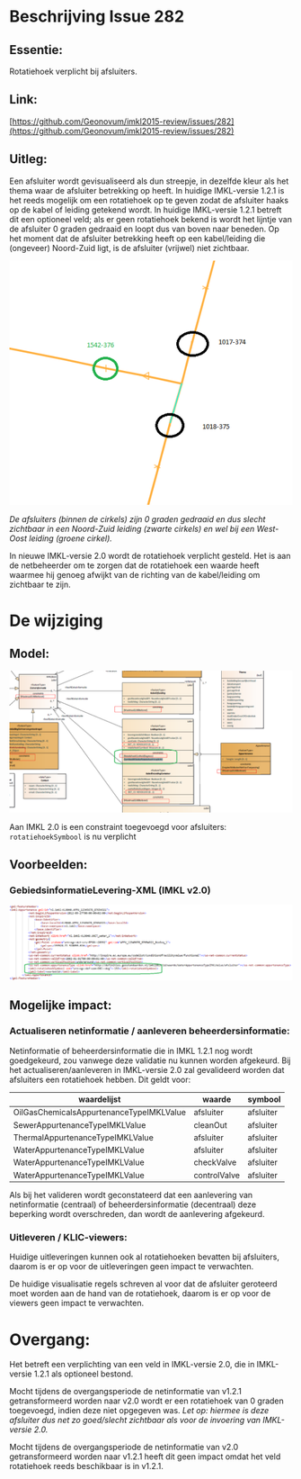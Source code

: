 # Beschrijving Issue 282
 
## Essentie:

Rotatiehoek verplicht bij afsluiters.

## Link:

[https://github.com/Geonovum/imkl2015-review/issues/282](https://github.com/Geonovum/imkl2015-review/issues/282)

## Uitleg:

Een afsluiter wordt gevisualiseerd als dun streepje, in dezelfde kleur als het thema waar de afsluiter betrekking op heeft. In huidige IMKL-versie 1.2.1 is het reeds mogelijk om een rotatiehoek op te geven zodat de afsluiter haaks op de kabel of leiding getekend wordt. In huidige IMKL-versie 1.2.1 betreft dit een optioneel veld; als er geen rotatiehoek bekend is wordt het lijntje van de afsluiter 0 graden gedraaid en loopt dus van boven naar beneden. Op het moment dat de afsluiter betrekking heeft op een kabel/leiding die (ongeveer) Noord-Zuid ligt, is de afsluiter (vrijwel) niet zichtbaar.

![282_issue.png](282_issue.png)

_De afsluiters (binnen de cirkels) zijn 0 graden gedraaid en dus slecht zichtbaar in een Noord-Zuid leiding (zwarte cirkels) en wel bij een West-Oost leiding (groene cirkel)._

In nieuwe IMKL-versie 2.0 wordt de rotatiehoek verplicht gesteld. Het is aan de netbeheerder om te zorgen dat de rotatiehoek een waarde heeft waarmee hij genoeg afwijkt van de richting van de kabel/leiding om zichtbaar te zijn.

# De wijziging

## Model:

![282_model.png](282_model.png) 

Aan IMKL 2.0 is een constraint toegevoegd voor afsluiters: `rotatiehoekSymbool` is nu verplicht

## Voorbeelden:

### GebiedsinformatieLevering-XML (IMKL v2.0)

![282_voorbeeld.png](282_voorbeeld.png)

## Mogelijke impact:

### Actualiseren netinformatie / aanleveren beheerdersinformatie:

Netinformatie of beheerdersinformatie die in IMKL 1.2.1 nog wordt goedgekeurd, zou vanwege deze validatie nu kunnen worden afgekeurd.
Bij het actualiseren/aanleveren in IMKL-versie 2.0 zal gevalideerd worden dat afsluiters een rotatiehoek hebben. Dit geldt voor:

| **waardelijst**                          | **waarde**   | **symbool** |
| ---------------------------------------- | ------------ | ---------   |
| OilGasChemicalsAppurtenanceTypeIMKLValue | afsluiter    | afsluiter   |
| SewerAppurtenanceTypeIMKLValue           | cleanOut     | afsluiter   |
| ThermalAppurtenanceTypeIMKLValue         | afsluiter    | afsluiter   |
| WaterAppurtenanceTypeIMKLValue           | afsluiter    | afsluiter   |
| WaterAppurtenanceTypeIMKLValue           | checkValve   | afsluiter   |
| WaterAppurtenanceTypeIMKLValue           | controlValve | afsluiter   |

Als bij het valideren wordt geconstateerd dat een aanlevering van netinformatie (centraal) of beheerdersinformatie (decentraal) deze beperking wordt overschreden, dan wordt de aanlevering afgekeurd.

### Uitleveren / KLIC-viewers:

Huidige uitleveringen kunnen ook al rotatiehoeken bevatten bij afsluiters, daarom is er op voor de uitleveringen geen impact te verwachten.

De huidige visualisatie regels schreven al voor dat de afsluiter geroteerd moet worden aan de hand van de rotatiehoek, daarom is er op voor de viewers geen impact te verwachten.

# Overgang:

Het betreft een verplichting van een veld in IMKL-versie 2.0, die in IMKL-versie 1.2.1 als optioneel bestond.

Mocht tijdens de overgangsperiode de netinformatie van v1.2.1 getransformeerd worden naar v2.0 wordt er een rotatiehoek van 0 graden toegevoegd, indien deze niet opgegeven was.
_Let op: hiermee is deze afsluiter dus net zo goed/slecht zichtbaar als voor de invoering van IMKL-versie 2.0._

Mocht tijdens de overgangsperiode de netinformatie van v2.0 getransformeerd worden naar v1.2.1 heeft dit geen impact omdat het veld rotatiehoek reeds beschikbaar is in v1.2.1.
